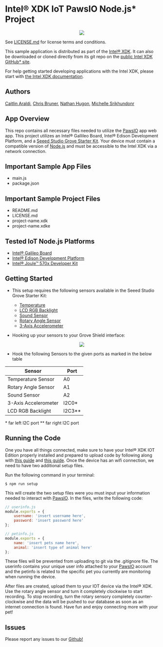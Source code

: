 Intel® XDK IoT PawsIO Node.js\* Project
===========================================

<div align="center">
  <img src="https://s-media-cache-ak0.pinimg.com/564x/06/90/1d/06901d858bc68e61f0b23b123ee0db35.jpg">
</div>

See [LICENSE.md](LICENSE.md) for license terms and conditions.

This sample application is distributed as part of the
[Intel® XDK](http://xdk.intel.com). It can also be downloaded
or cloned directly from its git repo on the
[public Intel XDK GitHub\* site](https://github.com/gomobile).

For help getting started developing applications with the
Intel XDK, please start with
[the Intel XDK documentation](https://software.intel.com/en-us/xdk/docs).

Authors
-------
[Caitlin Araldi](https://github.com/caraldi),
[Chris Bruner](https://github.com/QuantumArchive),
[Nathan Hugon](https://github.com/nthugon),
[Michelle Srikhundonr](https://github.com/michellesri)

App Overview
------------
This repo contains all necessary files needed to utilize the [PawsIO](https://pawsio.herokuapp.com) app web app.
This project utilizes an Intel® Gallileo Board, Intel® Edison Development Platform, and a [Seeed Studio Grove Starter Kit](http://wiki.seeedstudio.com/wiki/Grove_Starter_Kit_Plus_-_IoT_Edition).
Your device must contain a compatible version of [Node.js](http://nodejs.org) and must be accessible to the Intel XDK via a network
connection.

Important Sample App Files
--------------------------
* main.js
* package.json

Important Sample Project Files
------------------------------
* README.md
* LICENSE.md
* project-name.xdk
* project-name.xdke

Tested IoT Node.js Platforms
----------------------------
* [Intel® Galileo Board](http://intel.com/galileo)
* [Intel® Edison Development Platform](http://intel.com/edison)
* [Intel® Joule™ 570x Developer Kit](http://intel.com/joule)

Getting Started
---------------
* This setup requires the following sensors available in the Seeed Studio Grove Starter Kit:
    * [Temperature](https://www.seeedstudio.com/Grove-Temperature-Sensor-p-774.html)
    * [LCD RGB Backlight](https://www.seeedstudio.com/Grove-LCD-RGB-Backlight-p-1643.html)
    * [Sound Sensor](https://www.seeedstudio.com/Grove-Sound-Sensor-p-752.html)
    * [Rotary Angle Sensor](https://www.seeedstudio.com/Grove-Rotary-Angle-Sensor%28P%29-p-1242.html)
    * [3-Axis Accelerometer](https://www.seeedstudio.com/Grove-3-Axis-Digital-Accelerometer(%C2%B11.5g)-p-765.html)

* Hooking up your sensors to your Grove Shield interface:

<div align="center">
    <img src="http://wiki.seeedstudio.com/images/thumb/a/a6/Base_Shield_v2_-1.png/257px-Base_Shield_v2_-1.png">
</div>

* Hook the following Sensors to the given ports as marked in the below table

| Sensor               |      Port       |
| -------------------- | --------------- |
| Temperature Sensor   | A0              |
| Rotary Angle Sensor  | A1              |
| Sound Sensor         | A2              |
| 3-Axis Accelerometer | I2C0\*          |
| LCD RGB Backlight    | I2C3\*\*        |

\* far left I2C port
\*\* far right I2C port

Running the Code
----------------
One you have all things connected, make sure to have your Intel® XDK IOT Edition properly installed and prepared
to upload code by following along with [this guide](https://software.intel.com/en-us/getting-started-with-xdk-and-iot) and 
[this guide](https://software.intel.com/en-us/blogs/2015/05/29/grove-starter-kit-with-intel-galileo-gen-2-getting-started-0).
Once the device has an wifi connection, we need to have two additional setup files.

Run the following command in your terminal:

```
$ npm run setup
```

This will create the two setup files were you must input your information needed to interact with [PawsIO](https://pawsio.herokuapp.com).
In the files, write the following code:

```javascript
// userinfo.js
module.exports = {
    username: 'insert username here',
    password: 'insert password here'
};
```

```javascript
// petinfo.js
module.exports = {
    name: 'insert pets name here',
    animal: 'insert type of animal here'
};
```
These files will be prevented from uploading to git via the .gitignore file. The userinfo contains your unique user info attached
to your [PawsIO](https://pawsio.herokuapp.com) account and the petinfo is related to the specific pet you currently are monitoring when running the device.

After files are created, upload them to your IOT device via the Intel® XDK. Use the rotary angle sensor and turn it completely clockwise to start recording.
To stop recording, turn the rotary sensory completely counter-clockwise and the data will be pushed to our database as soon as an internet connection is found.
Have fun and enjoy connecting more with your pet!

Issues
------
Please report any issues to our [Github!](https://github.com/pawsio/pawsio-iot/issues)
